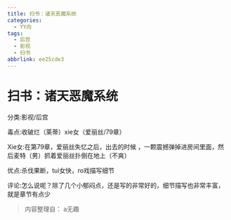 ```yaml
---
title: 扫书：诸天恶魔系统
categories:
  - YY向
tags:
  - 后宫
  - 影视
  - 扫书
abbrlink: ee25cde3
---
```

# 扫书：诸天恶魔系统
分类:影视/后宫

毒点:收破烂（莱蒂）xie女（爱丽丝/79章）

Xie女:在第79章，爱丽丝失忆之后，出去的时候
，一颗震撼弹掉进房间里面，然后麦特（男）抓着爱丽丝扑倒在地上（不爽）

优点:杀伐果断，tui女快，ro戏描写细节

评论:怎么说呢？除了几个小郁闷点，还是写的非常好的，细节描写也非常丰富，就是章节有点少


> 内容整理自： a无趣